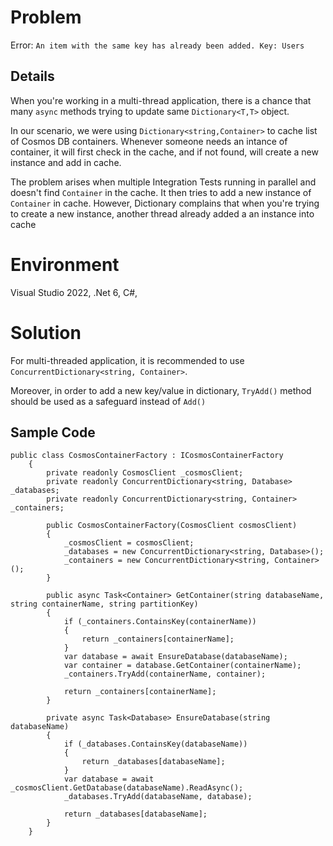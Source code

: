 # Problem
Error: `An item with the same key has already been added. Key: Users`

## Details
When you're working in a multi-thread application, there is a chance that many `async` methods trying to update same `Dictionary<T,T>` object.

In our scenario, we were using `Dictionary<string,Container>` to cache list of Cosmos DB containers. Whenever someone needs an intance of container, it will first check in the cache, and if not found, will create a new instance and add in cache.

The problem arises when multiple Integration Tests running in parallel and doesn't find `Container` in the cache. It then tries to add a new instance of `Container` in cache. However, Dictionary complains that when you're trying to create a new instance, another thread already added a an instance into cache

# Environment
Visual Studio 2022, .Net 6, C#,

# Solution
For multi-threaded application, it is recommended to use `ConcurrentDictionary<string, Container>`.

Moreover, in order to add a new key/value in dictionary, `TryAdd()` method should be used as a safeguard instead of `Add()`

## Sample Code
```
public class CosmosContainerFactory : ICosmosContainerFactory
    {
        private readonly CosmosClient _cosmosClient;
        private readonly ConcurrentDictionary<string, Database> _databases;
        private readonly ConcurrentDictionary<string, Container> _containers;

        public CosmosContainerFactory(CosmosClient cosmosClient)
        {
            _cosmosClient = cosmosClient;
            _databases = new ConcurrentDictionary<string, Database>();
            _containers = new ConcurrentDictionary<string, Container>();
        }

        public async Task<Container> GetContainer(string databaseName, string containerName, string partitionKey)
        {
            if (_containers.ContainsKey(containerName))
            {
                return _containers[containerName];
            }
            var database = await EnsureDatabase(databaseName);
            var container = database.GetContainer(containerName);
            _containers.TryAdd(containerName, container);

            return _containers[containerName];
        }

        private async Task<Database> EnsureDatabase(string databaseName)
        {
            if (_databases.ContainsKey(databaseName))
            {
                return _databases[databaseName];
            }
            var database = await _cosmosClient.GetDatabase(databaseName).ReadAsync();
            _databases.TryAdd(databaseName, database);

            return _databases[databaseName];
        }
    }

```
